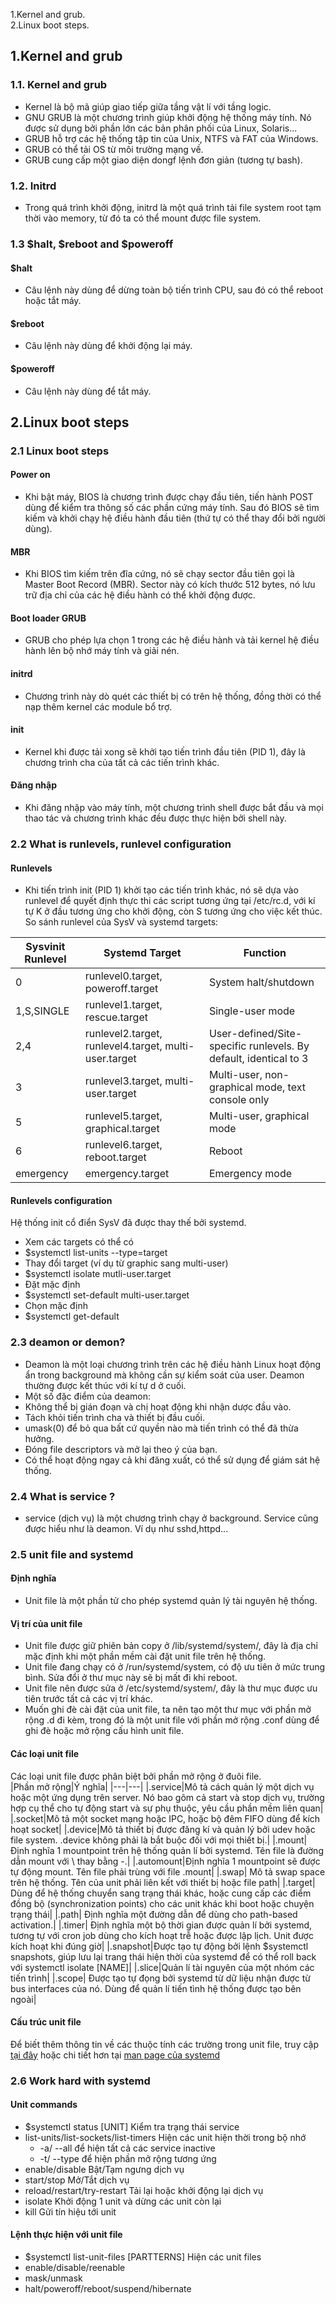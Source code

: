 1.Kernel and grub.  
2.Linux boot steps.  

## 1.Kernel and grub
### 1.1. Kernel and grub
 - Kernel là bộ mã giúp giao tiếp giữa tầng vật lí với tầng logic.
 - GNU GRUB là một chương trình giúp khởi động hệ thống máy tính. Nó được sử dụng bởi phần lớn các bản phân phối của Linux, Solaris...
  - GRUB hỗ trợ các hệ thống tập tin của Unix, NTFS và FAT của Windows.
  - GRUB có thể tải OS từ môi trường mạng về.
  - GRUB cung cấp một giao diện dongf lệnh đơn giản (tương tự bash).
### 1.2. Initrd
 - Trong quá trình khởi động, initrd là một quá trình tải file system root tạm thời vào memory, từ đó ta có thể mount được file system.
### 1.3 $halt, $reboot and $poweroff
#### $halt
 - Câu lệnh này dùng để dừng toàn bộ tiến trình CPU, sau đó có thể reboot hoặc tắt máy.
#### $reboot
 - Câu lệnh này dùng để khởi động lại máy.
#### $poweroff
 - Câu lệnh này dùng để tắt máy.
## 2.Linux boot steps
### 2.1 Linux boot steps
#### Power on
 - Khi bật máy, BIOS là chương trình được chạy đầu tiên, tiến hành POST dùng để kiểm tra thông số các phần cứng máy tính. Sau đó BIOS sẽ tìm kiếm và khởi chạy hệ điều hành đầu tiên (thứ tự có thể thay đổi bởi người dùng).
#### MBR
 - Khi BIOS tìm kiếm trên đĩa cứng, nó sẽ chạy sector đầu tiên gọi là Master Boot Record (MBR). Sector này có kích thước 512 bytes, nó lưu trữ địa chỉ của các hệ điều hành có thể khởi động được.
#### Boot loader GRUB
 - GRUB cho phép lựa chọn 1 trong các hệ điều hành và tải kernel hệ điều hành lên bộ nhớ máy tính và giải nén.
#### initrd
 - Chương trình này dò quét các thiết bị có trên hệ thống, đồng thời có thể nạp thêm kernel các module bổ trợ.
#### init
 - Kernel khi được tải xong sẽ khởi tạo tiến trình đầu tiên (PID 1), đây là chương trình cha của tất cả các tiến trình khác.
#### Đăng nhập
 - Khi đăng nhập vào máy tính, một chương trình shell được bắt đầu và mọi thao tác và chương trình khác đều được thực hiện bởi shell này.
### 2.2 What is runlevels, runlevel configuration
#### Runlevels
 - Khi tiến trình init (PID 1) khởi tạo các tiến trình khác, nó sẽ dựa vào runlevel để quyết định thực thi các script tương ứng tại /etc/rc.d, với kí tự K ở đầu tương ứng cho khởi động, còn S tương ứng cho việc kết thúc.
So sánh runlevel của SysV và systemd targets:  

| Sysvinit Runlevel|Systemd Target                   |Function            |  
|-----------------|---------------------------------|--------------------|  
|0                |runlevel0.target, poweroff.target|System halt/shutdown|
|1,S,SINGLE|runlevel1.target, rescue.target|Single-user mode|  
|2,4|runlevel2.target, runlevel4.target, multi-user.target|User-defined/Site-specific runlevels. By default, identical to 3|  
|3|runlevel3.target, multi-user.target|Multi-user, non-graphical mode, text console only|  
|5|runlevel5.target, graphical.target|Multi-user, graphical mode|  
|6|runlevel6.target, reboot.target|Reboot|  
|emergency|emergency.target|Emergency mode|  
#### Runlevels configuration
Hệ thống init cổ điển SysV đã được thay thế bởi systemd.
 - Xem các targets có thể có
  - $systemctl list-units --type=target
 - Thay đổi target (ví dụ từ graphic sang multi-user)
  - $systemctl isolate mutli-user.target
 - Đặt mặc định
  - $systemctl set-default multi-user.target
 - Chọn mặc định
  - $systemctl get-default
### 2.3 deamon or demon?
 - Deamon là một loại chương trình trên các hệ điều hành Linux hoạt động ẩn trong background mà không cần sự kiểm soát của user. Deamon thường được kết thúc với kí tự d ở cuối.
 - Một số đặc điểm của deamon:
  - Không thể bị gián đoạn và chị hoạt động khi nhận dược đầu vào.
  - Tách khỏi tiến trình cha và thiết bị đầu cuối.
  - umask(0) để bỏ qua bất cứ quyền nào mà tiến trình có thể đã thừa hưởng.
  - Đóng file descriptors và mở lại theo ý của bạn.
  - Có thể hoạt động ngay cả khi đăng xuất, có thể sử dụng để giám sát hệ thống.
### 2.4 What is service ?
 - service (dịch vụ) là một chương trình chạy ở background. Service cũng được hiểu như là deamon. Ví dụ như sshd,httpd...
### 2.5 unit file and systemd
#### Định nghĩa
 - Unit file là một phần tử cho phép systemd quản lý tài nguyên hệ thống.
#### Vị trí của unit file
 - Unit file được giữ phiên bản copy ở /lib/systemd/system/, đây là địa chỉ mặc định khi một phần mềm cài đặt unit file trên hệ thống.
 - Unit file đang chạy có ở /run/systemd/system, có độ ưu tiên ở mức trung bình. Sửa đổi ở thư mục này sẽ bị mất đi khi reboot.
 - Unit file nên được sửa ở /etc/systemd/system/, đây là thư mục được ưu tiên trước tất cả các vị trí khác.
 - Muốn ghi đè cài đặt của unit file, ta nên tạo một thư mục với phần mở rộng .d đi kèm, trong đó là một unit file với phần mở rộng .conf dùng để ghi đè hoặc mở rộng cấu hình unit file. 
#### Các loại unit file
Các loại unit file được phân biệt bởi phần mở rộng ở đuôi file.  
|Phần mở rộng|Ý nghĩa|
|---|---|
|.service|Mô tả cách quản lý một dịch vụ hoặc một ứng dụng trên server. Nó bao gôm cả start và stop dịch vụ, trường hợp cụ thể cho tự động start và sự phụ thuộc, yêu cầu phần mềm liên quan|
|.socket|Mô tả một socket mạng hoặc IPC, hoặc bộ đêm FIFO dùng để kích hoạt socket|
|.device|Mô tả thiết bị được đăng kí và quản lý bởi udev hoặc file system. .device không phải là bắt buộc đối với mọi thiết bị.|
|.mount|Định nghĩa 1 mountpoint trên hệ thống quản lí bởi systemd. Tên file là đường dẫn mount với \ thay bằng -.|
|.automount|Định nghĩa 1 mountpoint sẽ được tự động mount. Tên file phải trùng với file .mount|
|.swap| Mô tả swap space trên hệ thống. Tên của unit phải liên kết với thiết bị hoặc file path|
|.target| Dùng để hệ thống chuyển sang trạng thái khác, hoặc cung cấp các điểm đồng bộ (synchronization points) cho các unit khác khi boot hoặc chuyện trạng thái|
|.path| Định nghĩa một đường dẫn để dùng cho path-based activation.|
|.timer| Định nghĩa  một bộ thời gian được quản lí bởi systemd, tương tự với cron job dùng cho kích hoạt trễ hoặc được lập lịch. Unit được kích hoạt khi đúng giờ|
|.snapshot|Được tạo tự động bởi lệnh $systemctl snapshots, giúp lưu lại trang thái hiện thời của systemd để có thể roll back với systemctl isolate [NAME]|
|.slice|Quản lí tài nguyên của một nhóm các tiến trình|
|.scope| Được tạo tự đọng bởi systemd từ dữ liệu nhận được từ bus interfaces của nó. Dùng để quản lí tiến tình hệ thống được tạo bên ngoài|

#### Cấu trúc unit file
Để biết thêm thông tin về các thuộc tính các trường trong unit file, truy cập [tại đây](https://www.digitalocean.com/community/tutorials/understanding-systemd-units-and-unit-files#where-are-systemd-unit-files-found) hoặc chi tiết hơn tại [man page của systemd](https://man7.org/linux/man-pages/man1/systemd.1.html)
### 2.6 Work hard with systemd
#### Unit commands
 - $systemctl status [UNIT]	Kiểm tra trạng thái service
  - list-units/list-sockets/list-timers	Hiện các unit hiện thời trong bộ nhớ
    - -a/ --all	để hiện tất cả các service inactive
    - -t/ --type	để hiện phần mở rộng tương ứng
  - enable/disable	Bật/Tạm ngưng dịch vụ
  - start/stop	Mở/Tắt dịch vụ
  - reload/restart/try-restart	Tải lại hoặc khởi động lại dịch vụ
  - isolate	Khởi động 1 unit và dừng các unit còn lại
  - kill	Gửi tín hiệu tới unit
#### Lệnh thực hiện với unit file
 - $systemctl list-unit-files [PARTTERNS]	Hiện các unit files
  - enable/disable/reenable
  - mask/unmask
  - halt/poweroff/reboot/suspend/hibernate
  
